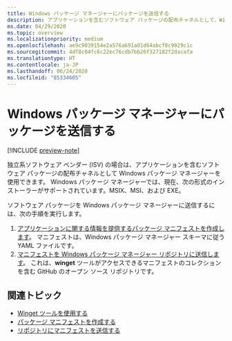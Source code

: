 ```yaml
---
title: Windows パッケージ マネージャーにパッケージを送信する
description: アプリケーションを含むソフトウェア パッケージの配布チャネルとして、Windows パッケージ マネージャーを使用できます。
ms.date: 04/29/2020
ms.topic: overview
ms.localizationpriority: medium
ms.openlocfilehash: ae9c9039154e2a576a691a01d64abcf8c9029c1c
ms.sourcegitcommit: 4df8c04fc6c22ec76cdb7bb26f327182f2dacafa
ms.translationtype: HT
ms.contentlocale: ja-JP
ms.lasthandoff: 06/24/2020
ms.locfileid: "85334605"
---
```

# <a name="submit-packages-to-windows-package-manager"></a>Windows パッケージ マネージャーにパッケージを送信する

[!INCLUDE [preview-note](../../includes/package-manager-preview.md)]

独立系ソフトウェア ベンダー (ISV) の場合は、アプリケーションを含むソフトウェア パッケージの配布チャネルとして Windows パッケージ マネージャーを使用できます。 Windows パッケージ マネージャーでは、現在、次の形式のインストーラーがサポートされています。MSIX、MSI、および EXE。

ソフトウェア パッケージを Windows パッケージ マネージャーに送信するには、次の手順を実行します。

1. [アプリケーションに関する情報を提供するパッケージ マニフェストを作成します](manifest.md)。 マニフェストは、Windows パッケージ マネージャー スキーマに従う YAML ファイルです。
2. [マニフェストを Windows パッケージ マネージャー リポジトリに送信します](repository.md)。 これは、**winget** ツールがアクセスできるマニフェストのコレクションを含む GitHub のオープン ソース リポジトリです。

## <a name="related-topics"></a>関連トピック

* [Winget ツールを使用する](../winget/index.md)
* [パッケージ マニフェストを作成する](manifest.md)
* [リポジトリにマニフェストを送信する](repository.md)